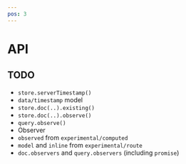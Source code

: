 ```yaml
---
pos: 3
---
```


# API

## TODO

* `store.serverTimestamp()`
* `data/timestamp` model
* `store.doc(..).existing()`
* `store.doc(..).observe()`
* `query.observe()`
* Observer
* `observed` from `experimental/computed`
* `model` and `inline` from `experimental/route`
* `doc.observers` and `query.observers` (including `promise`)
